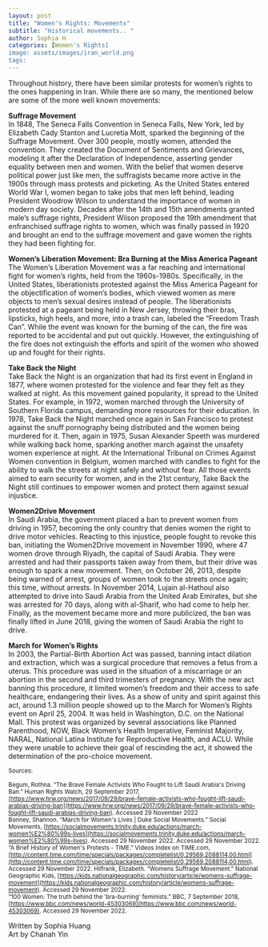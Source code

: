 ```yaml
---
layout: post
title: "Women's Rights: Movements"
subtitle: "Historical movements.. "
author: Sophia H
categories: [Women's Rights]
image: assets/images/iran_world.png
tags: 
---
```


Throughout history, there have been similar protests for women’s rights to the ones happening in Iran. While there are so many, the mentioned below are some of the more well known movements:

**Suffrage Movement**  
In 1848, The Seneca Falls Convention in Seneca Falls, New York, led by Elizabeth Cady Stanton and Lucretia Mott, sparked the beginning of the Suffrage Movement. Over 300 people, mostly women, attended the convention. They created the Document of Sentiments and Grievances, modeling it after the Declaration of Independence, asserting gender equality between men and women. With the belief that women deserve political power just like men, the suffragists became more active in the 1900s through mass protests and picketing. As the United States entered World War I, women began to take jobs that men left behind, leading President Woodrow Wilson to understand the importance of women in modern day society. Decades after the 14th and 15th amendments granted male’s suffrage rights, President Wilson proposed the 19th amendment that enfranchised suffrage rights to women, which was finally passed in 1920 and brought an end to the suffrage movement and gave women the rights they had been fighting for.

**Women’s Liberation Movement: Bra Burning at the Miss America Pageant**  
The Women’s Liberation Movement was a far reaching and international fight for women’s rights, held from the 1960s-1980s. Specifically, in the United States, liberationists protested against the Miss America Pageant for the objectification of women’s bodies, which viewed women as mere objects to men’s sexual desires instead of people. The liberationists protested at a pageant being held in New Jersey, throwing their bras, lipsticks, high heels, and more, into a trash can, labeled the “Freedom Trash Can”. While the event was known for the burning of the can, the fire was reported to be accidental and put out quickly. However, the extinguishing of the fire does not extinguish the efforts and spirit of the women who showed up and fought for their rights.

**Take Back the Night**  
Take Back the Night is an organization that had its first event in England in 1877, where women protested for the violence and fear they felt as they walked at night. As this movement gained popularity, it spread to the United States. For example, in 1972, women marched through the University of Southern Florida campus, demanding more resources for their education. In 1978, Take Back the Night marched once again in San Francisco to protest against the snuff pornography being distributed and the women being murdered for it. Then, again in 1975, Susan Alexander Speeth was murdered while walking back home, sparking another march against the unsafety women experience at night. At the International Tribunal on Crimes Against Women convention in Belgium, women marched with candles to fight for the ability to walk the streets at night safely and without fear. All those events aimed to earn security for women, and in the 21st century, Take Back the Night still continues to empower women and protect them against sexual injustice.

**Women2Drive Movement**  
In Saudi Arabia, the government placed a ban to prevent women from driving in 1957, becoming the only country that denies women the right to drive motor vehicles. Reacting to this injustice, people fought to revoke this ban, initiating the Women2Drive movement in November 1990, where 47 women drove through Riyadh, the capital of Saudi Arabia. They were arrested and had their passports taken away from them, but their drive was enough to spark a new movement. Then, on October 26, 2013, despite being warned of arrest, groups of women took to the streets once again; this time, without arrests. In November 2014, Lujain al-Hathoul also attempted to drive into Saudi Arabia from the United Arab Emirates, but she was arrested for 70 days, along with al-Sharif, who had come to help her. Finally, as the movement became more and more publicized, the ban was finally lifted in June 2018, giving the women of Saudi Arabia the right to drive.

**March for Women’s Rights**  
In 2003, the Partial-Birth Abortion Act was passed, banning intact dilation and extraction, which was a surgical procedure that removes a fetus from a uterus. This procedure was used in the situation of a miscarriage or an abortion in the second and third trimesters of pregnancy. With the new act banning this procedure, it limited women’s freedom and their access to safe healthcare, endangering their lives. As a show of unity and spirit against this act, around 1.3 million people showed up to the March for Women’s Rights event on April 25, 2004. It was held in Washington, D.C. on the National Mall. This protest was organized by several associations like Planned Parenthood, NOW, Black Women’s Health Imperative, Feminist Majority, NARAL, National Latina Institute for Reproductive Health, and ACLU. While they were unable to achieve their goal of rescinding the act, it showed the determination of the pro-choice movement.

<small> Sources: </small>

<small> Begum, Rothna. “The Brave Female Activists Who Fought to Lift Saudi Arabia's Driving Ban.” Human Rights Watch, 29 September 2017, [https://www.hrw.org/news/2017/09/29/brave-female-activists-who-fought-lift-saudi-arabias-driving-ban](https://www.hrw.org/news/2017/09/29/brave-female-activists-who-fought-lift-saudi-arabias-driving-ban). Accessed 29 November 2022 </small>  
<small> Bonney, Shannon. “March for Women's Lives | Duke Social Movements.” Social Movements, [https://socialmovements.trinity.duke.edu/actions/march-women%E2%80%99s-lives](https://socialmovements.trinity.duke.edu/actions/march-women%E2%80%99s-lives). Accessed 29 November 2022.
Accessed 29 November 2022.
</small>  
<small>“A Brief History of Women's Protests - TIME.” Videos Index on TIME.com, [http://content.time.com/time/specials/packages/completelist/0,29569,2088114,00.html](http://content.time.com/time/specials/packages/completelist/0,29569,2088114,00.html). Accessed 29 November 2022.
</small>
<small> Hilfrank, Elizabeth. “Womens Suffrage Movement.” National Geographic Kids, [https://kids.nationalgeographic.com/history/article/womens-suffrage-movement](https://kids.nationalgeographic.com/history/article/womens-suffrage-movement). Accessed 29 November 2022.
</small>  
<small> “100 Women: The truth behind the 'bra-burning' feminists.” BBC, 7 September 2018, [https://www.bbc.com/news/world-45303069](https://www.bbc.com/news/world-45303069). Accessed 29 November 2022. </small>

Written by Sophia Huang  
Art by Chanah Yin
